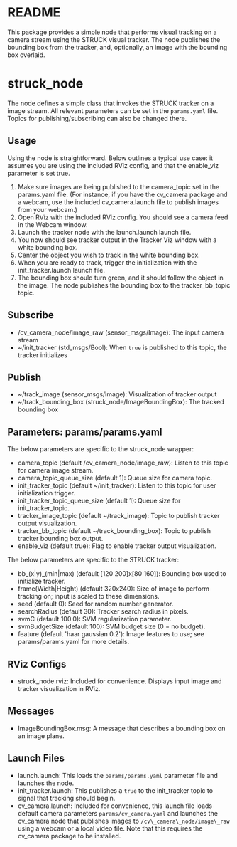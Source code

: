 # README #

This package provides a simple node that performs visual tracking on a camera
stream using the STRUCK visual tracker. The node publishes the bounding box
from the tracker, and, optionally, an image with the bounding box overlaid.

# struck\_node #

The node defines a simple class that invokes the STRUCK tracker on a image
stream. All relevant parameters can be set in the `params.yaml` file. Topics
for publishing/subscribing can also be changed there.

## Usage ##

Using the node is straightforward. Below outlines a typical use case: it assumes you are using the included RViz config, and that the enable\_viz parameter is set true.

1. Make sure images are being published to the camera\_topic set in the params.yaml file. (For instance, if you have the cv\_camera package and a webcam, use the included cv\_camera.launch file to publish images from your webcam.)
1. Open RViz with the included RViz config. You should see a camera feed in the Webcam window.
1. Launch the tracker node with the launch.launch launch file.
1. You now should see tracker output in the Tracker Viz window with a white bounding box.
1. Center the object you wish to track in the white bounding box.
1. When you are ready to track, trigger the initialization with the init\_tracker.launch launch file.
1. The bounding box should turn green, and it should follow the object in the image. The node publishes the bounding box to the tracker\_bb\_topic topic.

## Subscribe ##

* /cv\_camera\_node/image\_raw (sensor\_msgs/Image): The input camera stream
* ~/init\_tracker (std\_msgs/Bool): When `true` is published to this topic, the tracker initializes

## Publish ##

* ~/track\_image (sensor\_msgs/Image): Visualization of tracker output
* ~/track\_bounding\_box (struck\_node/ImageBoundingBox): The tracked bounding box

## Parameters: params/params.yaml ##

The below parameters are specific to the struck\_node wrapper:
* camera\_topic (default /cv\_camera\_node/image\_raw): Listen to this topic for camera image stream.
* camera\_topic\_queue\_size (default 1): Queue size for camera topic.
* init\_tracker\_topic (default ~/init\_tracker): Listen to this topic for user initialization trigger.
* init\_tracker\_topic\_queue\_size (default 1): Queue size for init\_tracker\_topic.
* tracker\_image\_topic (default ~/track\_image): Topic to publish tracker output visualization.
* tracker\_bb\_topic (default ~/track\_bounding\_box): Topic to publish tracker bounding box output.
* enable\_viz (default true): Flag to enable tracker output visualization.

The below parameters are specific to the STRUCK tracker:
* bb\_(x|y)\_(min|max) (default [120 200]x[80 160]): Bounding box used to initialize tracker.
* frame(Width|Height) (default 320x240): Size of image to perform tracking on; input is scaled to these dimensions.
* seed (default 0): Seed for random number generator.
* searchRadius (default 30): Tracker search radius in pixels.
* svmC (default 100.0): SVM regularization parameter.
* svmBudgetSize (default 100): SVM budget size (0 = no budget).
* feature (default 'haar gaussian 0.2'): Image features to use; see params/params.yaml for more details.

## RViz Configs ##

* struck\_node.rviz: Included for convenience. Displays input image and tracker visualization in RViz.

## Messages ##

* ImageBoundingBox.msg: A message that describes a bounding box on an image plane.

## Launch Files ##

* launch.launch: This loads the `params/params.yaml` parameter file and launches the node.
* init\_tracker.launch: This publishes a `true` to the init\_tracker topic to signal that tracking should begin.
* cv\_camera.launch: Included for convenience, this launch file loads default camera parameters `params/cv_camera.yaml` and launches the cv\_camera node that publishes images to `/cv\_camera\_node/image\_raw` using a webcam or a local video file. Note that this requires the cv\_camera package to be installed.
